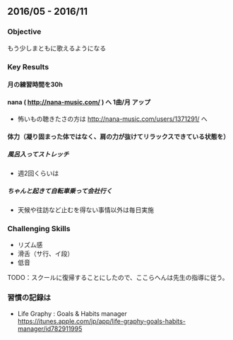 2016/05 - 2016/11
----

### Objective

もう少しまともに歌えるようになる

### Key Results

#### 月の練習時間を30h

#### nana ( http://nana-music.com/ ) へ 1曲/月 アップ

* 怖いもの聴きたさの方は http://nana-music.com/users/1371291/ へ

#### 体力（凝り固まった体ではなく、肩の力が抜けてリラックスできている状態を）

##### 風呂入ってストレッチ

* 週2回くらいは

##### ちゃんと起きて自転車乗って会社行く

* 天候や往訪など止むを得ない事情以外は毎日実施

### Challenging Skills

* リズム感
* 滑舌（サ行、イ段）
* 低音

TODO：スクールに復帰することにしたので、ここらへんは先生の指導に従う。

### 習慣の記録は

* Life Graphy : Goals & Habits manager
https://itunes.apple.com/jp/app/life-graphy-goals-habits-manager/id782911995